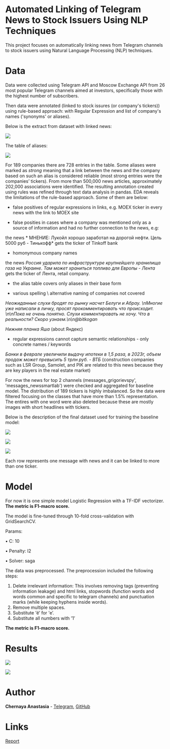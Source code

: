 # Automated Linking of Telegram News to Stock Issuers Using NLP Techniques

This project focuses on automatically linking news from Telegram channels to stock issuers using Natural Language Processing (NLP) techniques.

# Data
Data were collected using Telegram API and Moscow Exchange API from 26 most popular Telegram channels aimed at
investors, specifically those with the highest number of subscribers. 

Then data were annotated (linked to stock issures (or company's tickers)) using rule-based approach: with Regular Expression and list of company's names ('synonyms' or aliases).

Below is the extract from dataset with linked news:

![](https://github.com/ChernayaAnastasia/Screenshots/blob/master/raw_stock_news.png)

The table of aliases:

![](https://github.com/ChernayaAnastasia/Screenshots/blob/master/aliases.png)

For 189 companies there are 728 entries in the table. Some aliases were marked as *strong* meaning that a link between the news and the
company based on such an alias is considered reliable (most strong entries were the companies’ tickers). From more than 500,000 news articles, approximately 202,000 associations were identified. The resulting annotation created using rules was refined through text data analysis in pandas. EDA reveals the limitations of the rule-based approach. Some of them are below:

* false positives of regular expressions in links, e.g. MOEX ticker in every news with the link to MOEX site
  
* false posities in cases where a company was mentioned only as a source of information and had no further connection to the news, e.g:
  
the news * МНЕНИЕ: Лукойл хорошо заработал на дорогой нефти. Цель 5000 руб - Тинькофф* gets the ticker of Tinkoff bank

* homonymous company names
  
the news *Россия ударила по инфраструктуре крупнейшего хранилища газа на Украине. Там может храниться топливо для Европы - Лента* gets the ticker of Лента, retail company. 

* the alias table covers only aliases in their base form
  
* various spelling \ alternative naming of companies not covered
  
*Неожиданные слухи бродят по рынку насчет Белуги и Абрау. \nМногие уже написали в личку, просят прокомментировать что происходит. \n\nПока не очень понятно. Слухи комментировать не хочу. Что в реальности? Скоро узнаем.\n\n@bitkogan*

*Нижняя планка Яша* (about Яндекс)

* regular expressions cannot capture semantic relationships - only concrete names / keywords
  
*Банки в феврале увеличили выдачу ипотеки в 1,5 раза, в 2023г, объем продаж может превысить 5 трлн руб. - ВТБ* (construction companies such as LSR Group, Samolet, and PIK are related to this news because they are key players in the real estate market)

For now the news for top 2 channels (messages_grigorievspy', 'messages_newssmartlab') were checked and aggregated for baseline model. The distribution of 189 tickers is highly imbalanced. So the data were filtered focusing on the classes that have more than 1.5% representation. The entires with one word were also deleted because these are mostly images with short headlines with tickers. 

Below is the description of the final dataset used for training the baseline model:

![](https://github.com/ChernayaAnastasia/Screenshots/blob/master/baseline_dataset.png)

![](https://github.com/ChernayaAnastasia/Screenshots/blob/master/baseline_distribution.png)

![](https://github.com/ChernayaAnastasia/Screenshots/blob/master/baseline_text_statistics.png)

Each row represents one message with news and it can be linked to more than one ticker. 

# Model

For now it is one simple model Logistic Regression with a TF-IDF vectorizer. 
**The metric is F1-macro score.**

The model is fine-tuned through 10-fold cross-validation with GridSearchCV.

Params:

• C: 10

• Penalty: l2

• Solver: saga

The data was preprocessed. The preprocession included the following steps:

1. Delete irrelevant information: This involves removing tags (preventing
information leakage) and html links, stopwords (function words and
words common and specific to telegram channels) and punctuation marks
(while keeping hyphens inside words).
3. Remove multiple spaces. 
4. Substitute ’ё’ for ’е’.
5. Substitute all numbers with ’1’

**The metric is F1-macro score.**

# Results

![](https://github.com/ChernayaAnastasia/Screenshots/blob/master/baseline_model.png)

![](https://github.com/ChernayaAnastasia/Screenshots/blob/master/baseline_model_example.png)

# Author

**Chernaya Anastasia** - [Telegram](https://t.me/ChernayaAnastasia), [GitHub](https://github.com/ChernayaAnastasia)

# Links
[Report](https://drive.google.com/file/d/1-ImMnK1dKLTdvboOSXVte_eFUAKXgFYw/view?usp=sharing)


